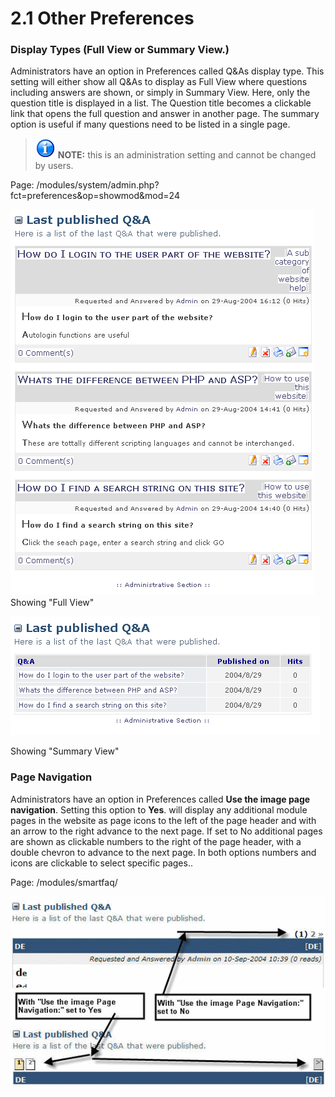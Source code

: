 # 2.1 Other Preferences

### Display Types (Full View or Summary View.)

Administrators have an option in Preferences called Q&As display type. This setting will either show all Q&As to display as Full View where questions including answers are shown, or simply in Summary View. Here, only the question title is displayed in a list. The Question title becomes a clickable link that opens the full question and answer in another page. The summary option is useful if many questions need to be listed in a single page.

>![image001.png](../../assets/info/info.png) **NOTE:** this is an administration setting and cannot be changed by users.


Page: /modules/system/admin.php?fct=preferences&op=showmod&mod=24


![Alternative text](../../assets/full.png)  
Showing "Full View"

![Alternative text](../../assets/summary.png)  

Showing "Summary View"

### Page Navigation

Administrators have an option in Preferences called **Use the image page navigation**. Setting this option to **Yes**. will display any additional module pages in the website as page icons to the left of the page header and with an arrow to the right advance to the next page. If set to No additional pages are shown as clickable numbers to the right of the page header, with a double chevron to advance to the next page. In both options numbers and icons are clickable to select specific pages..


Page: /modules/smartfaq/

![Alternative text](../../assets/navigate.png)  
